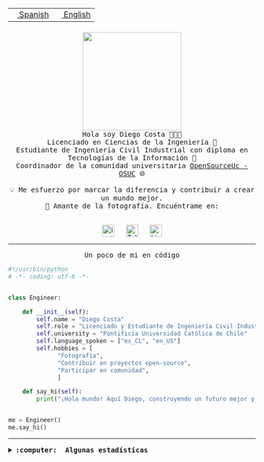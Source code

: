 <table border="0"  align="right">
 <tr><td><a href="README.md"><img src="https://upload.wikimedia.org/wikipedia/commons/thumb/8/89/Bandera_de_Espa%C3%B1a.svg/1200px-Bandera_de_Espa%C3%B1a.svg.png" height="10"> Spanish</a></td>
 <td><a href="README.en.md"><img src="https://upload.wikimedia.org/wikipedia/commons/a/a4/Flag_of_the_United_States.svg" height="10"> English</a></td></tr>
</table><br><br><br>

<p align="center">
  <img src="https://github.com/diegocostares/diegocostares/blob/main/Images/aaa2.gif?raw=true" height="200px" weight="200px">
  <br><samp>
    Hola soy Diego Costa 👨🏻‍💻<br>
    Licenciado en Ciencias de la Ingeniería 🤖<br>
    Estudiante de Ingeniería Civil Industrial con diploma en Tecnologías de la Información 🧠<br>
    Coordinador de la comunidad universitaria <a href="https://github.com/open-source-uc">OpenSourceUc - OSUC</a> 🌐<br>
  <br>
    💡 Me esfuerzo por marcar la diferencia y contribuir a crear un mundo mejor.<br>
    📸 Amante de la fotografía. Encuéntrame en: <br>
  <br></samp>
</p>

<p align="center">
   <a href="https://instagram.com/diegocosta_no" target="blank">
      <img align="center" src="https://cdn.jsdelivr.net/npm/simple-icons@3.0.1/icons/instagram.svg" alt="instagram" height="25px" width="25px" />
      &#8203;
   </a>
   &nbsp; &nbsp; &nbsp;
   <a href="https://t.me/diegocosta_no" target="blank">
      <img align="center" alt="Telegram" width="25px" src="https://icons-for-free.com/iconfiles/png/512/Telegram-1324888767380505522.png" />
      &#8203;
   </a>
   &nbsp; &nbsp; &nbsp;
   <a href="https://www.linkedin.com/in/diegocostar/" target="blank">
      <img align="center" alt="LinkedIn" width="25px" src="https://img.icons8.com/metro/452/linkedin.png" />
      &#8203;
   </a>
</p>

---

<p align="center"><front size="25"><samp>Un poco de mi en código</samp></front></p>

```python
#!/usr/bin/python
# -*- coding: utf-8 -*-


class Engineer:

    def __init__(self):
        self.name = "Diego Costa"
        self.role = "Licenciado y Estudiante de Ingeniería Civil Industrial"
        self.university = "Pontificia Universidad Católica de Chile"
        self.language_spoken = ["es_CL", "en_US"]
        self.hobbies = [
              "Fotografía",
              "Contribuir en proyectos open-source",
              "Participar en comunidad",
              ]

    def say_hi(self):
        print("¡Hola mundo! Aquí Diego, construyendo un futuro mejor y cambiando el mundo.")


me = Engineer()
me.say_hi()
```

---

<details>
  <summary><b><samp>:computer: &nbsp;Algunas estadísticas</samp></b></summary>
  <br/></p>

<!--START_SECTION:waka-->
![Code Time](http://img.shields.io/badge/Code%20Time-1%2C594%20hrs%2049%20mins-blue)

📅 **Soy más productivo los Viernes** 

```text
Lunes                    3923 commits        ███░░░░░░░░░░░░░░░░░░░░░░   10.01 % 
Martes                   1075 commits        █░░░░░░░░░░░░░░░░░░░░░░░░   02.74 % 
Miércoles                11055 commits       ███████░░░░░░░░░░░░░░░░░░   28.22 % 
Jueves                   9507 commits        ██████░░░░░░░░░░░░░░░░░░░   24.27 % 
Viernes                  11252 commits       ███████░░░░░░░░░░░░░░░░░░   28.72 % 
Sábado                   1835 commits        █░░░░░░░░░░░░░░░░░░░░░░░░   04.68 % 
Domingo                  528 commits         ░░░░░░░░░░░░░░░░░░░░░░░░░   01.35 % 
```


📊 **Esta semana me dediqué a** 

```text
🐱‍💻 Proyectos: 
Ipre-sports-results      2 hrs 51 mins       ███████████░░░░░░░░░░░░░░   44.81 % 
Testing-Actividade-2024-12 hrs 24 mins       █████████░░░░░░░░░░░░░░░░   37.88 % 
buk-webapp               59 mins             ████░░░░░░░░░░░░░░░░░░░░░   15.70 % 
BetpracticeSpider        6 mins              ░░░░░░░░░░░░░░░░░░░░░░░░░   01.62 % 
```


 Last Updated on 25/04/2024 19:58:47 UTC
<!--END_SECTION:waka-->

<p align="center"> <img src="https://github-readme-stats.vercel.app/api?username=diegocostares&show_icons=true&theme=ayu-mirage" alt="abhisheknaiidu" /></p>

</details>
